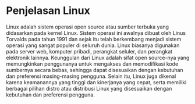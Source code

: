 # Penjelasan Linux
Linux adalah sistem operasi open source atau sumber terbuka yang didasarkan pada kernel Linux. Sistem operasi ini awalnya dibuat oleh Linus Torvalds pada tahun 1991 dan sejak itu telah berkembang menjadi sistem operasi yang sangat populer di seluruh dunia. Linux biasanya digunakan pada server web, komputer pribadi, perangkat seluler, dan perangkat elektronik lainnya. Keunggulan dari Linux adalah sifat open source-nya yang memungkinkan penggunanya untuk mengakses dan memodifikasi kode sumbernya secara bebas, sehingga dapat disesuaikan dengan kebutuhan dan preferensi masing-masing pengguna. Selain itu, Linux juga dikenal karena keamanannya yang tinggi dan kinerjanya yang cepat, serta memiliki berbagai pilihan distro atau distribusi Linux yang disesuaikan dengan kebutuhan dan preferensi pengguna.
